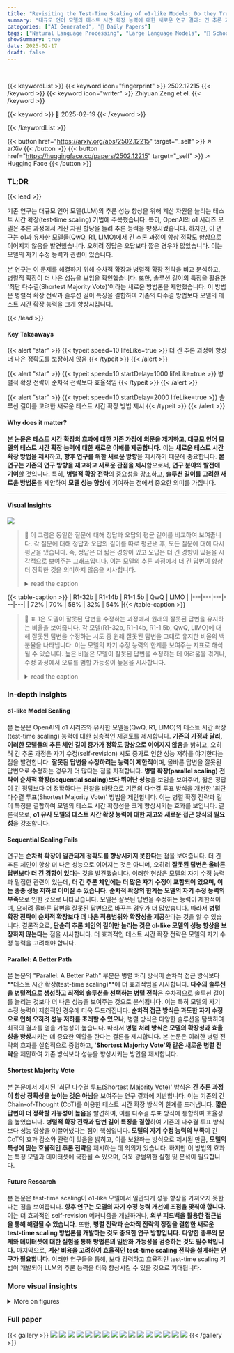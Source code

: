 ```yaml
---
title: "Revisiting the Test-Time Scaling of o1-like Models: Do they Truly Possess Test-Time Scaling Capabilities?"
summary: "대규모 언어 모델의 테스트 시간 확장 능력에 대한 새로운 연구 결과: 긴 추론 과정이 항상 정확도 향상으로 이어지지 않으며, 병렬적 확장 전략이 순차적 전략보다 효율적임을 밝힘."
categories: ["AI Generated", "🤗 Daily Papers"]
tags: ["Natural Language Processing", "Large Language Models", "🏢 School of Computer Science, Fudan University",]
showSummary: true
date: 2025-02-17
draft: false
---
```


<br>

{{< keywordList >}}
{{< keyword icon="fingerprint" >}} 2502.12215 {{< /keyword >}}
{{< keyword icon="writer" >}} Zhiyuan Zeng et el. {{< /keyword >}}
 
{{< keyword >}} 🤗 2025-02-19 {{< /keyword >}}
 
{{< /keywordList >}}

{{< button href="https://arxiv.org/abs/2502.12215" target="_self" >}}
↗ arXiv
{{< /button >}}
{{< button href="https://huggingface.co/papers/2502.12215" target="_self" >}}
↗ Hugging Face
{{< /button >}}




### TL;DR


{{< lead >}}

기존 연구는 대규모 언어 모델(LLM)의 추론 성능 향상을 위해 계산 자원을 늘리는 테스트 시간 확장(test-time scaling) 기법에 주목했습니다. 특히, OpenAI의 o1 시리즈 모델은 추론 과정에서 계산 자원 할당을 늘려 추론 능력을 향상시켰습니다. 하지만, 이 연구는 o1과 유사한 모델들(QwQ, R1, LIMO)에서 긴 추론 과정이 항상 정확도 향상으로 이어지지 않음을 발견했습니다. 오히려 정답은 오답보다 짧은 경우가 많았습니다. 이는 모델의 자기 수정 능력과 관련이 있습니다.  

본 연구는 이 문제를 해결하기 위해 순차적 확장과 병렬적 확장 전략을 비교 분석하고, 병렬적 확장이 더 나은 성능을 보임을 확인했습니다.  또한, 솔루션 길이의 특징을 활용한 '최단 다수결(Shortest Majority Vote)'이라는 새로운 방법론을 제안했습니다. 이 방법은 병렬적 확장 전략과 솔루션 길이 특징을 결합하여 기존의 다수결 방법보다 모델의 테스트 시간 확장 능력을 크게 향상시킵니다.

{{< /lead >}}


#### Key Takeaways

{{< alert "star" >}}
{{< typeit speed=10 lifeLike=true >}} 더 긴 추론 과정이 항상 더 나은 정확도를 보장하지 않음 {{< /typeit >}}
{{< /alert >}}

{{< alert "star" >}}
{{< typeit speed=10 startDelay=1000 lifeLike=true >}} 병렬적 확장 전략이 순차적 전략보다 효율적임 {{< /typeit >}}
{{< /alert >}}

{{< alert "star" >}}
{{< typeit speed=10 startDelay=2000 lifeLike=true >}} 솔루션 길이를 고려한 새로운 테스트 시간 확장 방법 제시 {{< /typeit >}}
{{< /alert >}}

#### Why does it matter?
**본 논문은 테스트 시간 확장의 효과에 대한 기존 가정에 의문을 제기하고, 대규모 언어 모델의 테스트 시간 확장 능력에 대한 새로운 이해를 제공합니다.**  이는 **새로운 테스트 시간 확장 방법을 제시**하고, **향후 연구를 위한 새로운 방향**을 제시하기 때문에 중요합니다.  **본 연구는 기존의 연구 방향을 재고하고 새로운 관점을 제시**함으로써, **연구 분야의 발전에 기여**할 것입니다.  특히, **병렬적 확장 전략**의 중요성을 강조하고, **솔루션 길이를 고려한 새로운 방법론**을 제안하여 **모델 성능 향상**에 기여하는 점에서 중요한 의미를 가집니다.

------
#### Visual Insights



![](https://arxiv.org/html/2502.12215/x1.png)

> 🔼 이 그림은 동일한 질문에 대해 정답과 오답의 평균 길이를 비교하여 보여줍니다. 각 질문에 대해 정답과 오답의 길이를 따로 평균낸 후, 모든 질문에 대해 다시 평균을 냈습니다. 즉, 정답은 더 짧은 경향이 있고 오답은 더 긴 경향이 있음을 시각적으로 보여주는 그래프입니다.  이는 모델의 추론 과정에서 더 긴 답변이 항상 더 정확한 것을 의미하지 않음을 시사합니다.
> <details>
> <summary>read the caption</summary>
> Figure 1: The average length of correct solutions versus incorrect solutions evaluated on the same questions. For each question, solution lengths were averaged separately for correct and incorrect responses, then averaged across all questions.
> </details>





{{< table-caption >}}
| R1-32b | R1-14b | R1-1.5b | QwQ | LIMO |
|---|---|---|---|---|
| 72% | 70% | 58% | 32% | 54% |{{< /table-caption >}}

> 🔼 표 1은 모델이 잘못된 답변을 수정하는 과정에서 원래의 잘못된 답변을 유지하는 비율을 보여줍니다.  각 모델(R1-32b, R1-14b, R1-1.5b, QwQ, LIMO)에 대해 잘못된 답변을 수정하는 시도 중 원래 잘못된 답변을 그대로 유지한 비율의 백분율을 나타냅니다. 이는 모델의 자기 수정 능력의 한계를 보여주는 지표로 해석될 수 있습니다.  높은 비율은 모델이 잘못된 답변을 수정하는 데 어려움을 겪거나, 수정 과정에서 오류를 범할 가능성이 높음을 시사합니다.
> <details>
> <summary>read the caption</summary>
> Table 1: The proportion of the revisions that models sitck to the original wrong answers.
> </details>





### In-depth insights


#### o1-like Model Scaling
본 논문은 OpenAI의 o1 시리즈와 유사한 모델들(QwQ, R1, LIMO)의 테스트 시간 확장(test-time scaling) 능력에 대한 심층적인 재검토를 제시합니다. **기존의 가정과 달리, 이러한 모델들의 추론 체인 길이 증가가 정확도 향상으로 이어지지 않음**을 밝히고, 오히려 긴 추론 과정은 자기 수정(self-revision) 시도 증가로 인한 성능 저하를 야기한다는 점을 발견합니다.  **잘못된 답변을 수정하려는 능력이 제한적**이며, 올바른 답변을 잘못된 답변으로 수정하는 경우가 더 많다는 점을 지적합니다.  **병렬 확장(parallel scaling) 전략이 순차적 확장(sequential scaling)보다 뛰어난 성능**을 보임을 보여주며,  짧은 정답이 긴 정답보다 더 정확하다는 관찰을 바탕으로 기존의 다수결 투표 방식을 개선한 '최단 다수결 투표(Shortest Majority Vote)' 방법을 제안합니다. 이는 병렬 확장 전략과 길이 특징을 결합하여 모델의 테스트 시간 확장성을 크게 향상시키는 효과를 보입니다.  결론적으로, **o1 유사 모델의 테스트 시간 확장 능력에 대한 재고와 새로운 접근 방식의 필요성**을 강조합니다.

#### Sequential Scaling Fails
연구는 **순차적 확장이 일관되게 정확도를 향상시키지 못한다**는 점을 보여줍니다.  더 긴 추론 체인이 항상 더 나은 성능으로 이어지는 것은 아니며, 오히려 **잘못된 답변은 올바른 답변보다 더 긴 경향이 있다**는 것을 발견했습니다. 이러한 현상은 모델의 자기 수정 능력과 밀접한 관련이 있는데, **더 긴 추론 체인에는 더 많은 자기 수정이 포함되어 있으며, 이는 종종 성능 저하로 이어질 수 있습니다.**  **순차적 확장의 한계는 모델의 자기 수정 능력의 부족**으로 인한 것으로 나타났습니다.  모델은 잘못된 답변을 수정하는 능력이 제한적이며, 오히려 올바른 답변을 잘못된 답변으로 바꾸는 경우가 더 많았습니다. 따라서 **병렬 확장 전략이 순차적 확장보다 더 나은 적용범위와 확장성을 제공**한다는 것을 알 수 있습니다.  결론적으로, **단순히 추론 체인의 길이만 늘리는 것은 ol-like 모델의 성능 향상을 보장하지 않는다**는 점을 시사합니다.  더 효과적인 테스트 시간 확장 전략은 모델의 자기 수정 능력을 고려해야 합니다.

#### Parallel: A Better Path
본 논문의 "Parallel: A Better Path" 부분은 병렬 처리 방식이 순차적 접근 방식보다 **테스트 시간 확장(test-time scaling)**에 더 효과적임을 시사합니다.  **다수의 솔루션을 병렬적으로 생성하고 최적의 솔루션을 선택하는 병렬 전략**은 순차적으로 솔루션 길이를 늘리는 것보다 더 나은 성능을 보여주는 것으로 분석됩니다. 이는 특히 모델의 자기 수정 능력이 제한적인 경우에 더욱 두드러집니다.  **순차적 접근 방식은 과도한 자기 수정으로 인해 오히려 성능 저하를 초래할 수 있으나**, 병렬 방식은 다양한 솔루션을 탐색하여 최적의 결과를 얻을 가능성이 높습니다.  따라서 **병렬 처리 방식은 모델의 확장성과 효율성을 향상**시키는 데 중요한 역할을 한다는 결론을 제시합니다.  본 논문은 이러한 병렬 전략의 효과를 실험적으로 증명하고,  **'Shortest Majority Vote'와 같은 새로운 병렬 전략**을 제안하여 기존 방식보다 성능을 향상시키는 방안을 제시합니다.

#### Shortest Majority Vote
본 논문에서 제시된 '최단 다수결 투표(Shortest Majority Vote)' 방식은 **긴 추론 과정이 항상 정확성을 높이는 것은 아님**을 보여주는 연구 결과에 기반합니다.  이는 기존의 긴 Chain-of-Thought (CoT)를 이용한 테스트 시간 확장 방식의 한계를 드러냅니다.  **짧은 답변이 더 정확할 가능성이 높음**을 발견하여, 이를 다수결 투표 방식에 통합하여 효율성을 높였습니다.  **병렬적 확장 전략과 답변 길이 특징을 결합**하여 기존의 다수결 투표 방식보다 성능 향상을 이끌어냈다는 점이 핵심입니다.  **모델의 자기 수정 능력의 부족**이 긴 CoT의 효과 감소와 관련이 있음을 밝히고, 이를 보완하는 방식으로 제시된 만큼, **모델의 특성에 맞는 효율적인 추론 전략**을 제시하는 데 의의가 있습니다.  하지만 이 방법의 효과는 특정 모델과 데이터셋에 국한될 수 있으며, 더욱 광범위한 실험 및 분석이 필요합니다.

#### Future Research
본 논문은 test-time scaling이 o1-like 모델에서 일관되게 성능 향상을 가져오지 못한다는 점을 보여줍니다.  **향후 연구는 모델의 자기 수정 능력 개선에 초점을 맞춰야 합니다.**  이는 더 효과적인 self-revision 메커니즘을 개발하거나,  **외부 피드백을 활용한 접근법을 통해 해결될 수 있습니다.** 또한, **병렬 전략과 순차적 전략의 장점을 결합한 새로운 test-time scaling 방법론을 개발하는 것도 중요한 연구 방향입니다.**  **다양한 종류의 문제와 데이터셋에 대한 실험을 통해 방법론의 일반화 가능성을 검증하는 것도 필수적입니다.**  마지막으로,  **계산 비용을 고려하여 효율적인 test-time scaling 전략을 설계하는 연구가 필요합니다.** 이러한 연구들을 통해, 보다 강력하고 효율적인 test-time scaling 기법이 개발되어 LLM의 추론 능력을 더욱 향상시킬 수 있을 것으로 기대됩니다.


### More visual insights

<details>
<summary>More on figures
</summary>


![](https://arxiv.org/html/2502.12215/x2.png)

> 🔼 이 그림은 QwQ와 R1 모델의 솔루션 길이에 대한 평가 결과를 보여줍니다.  각 모델에 대해 정답과 오답의 평균 솔루션 길이를 비교하여 Test-Time Scaling에서 솔루션 길이가 정확도에 미치는 영향을 분석합니다.  AIME, MATH, Omni-MATH, GPQA 등 여러 벤치마크 데이터셋에서의 결과를 보여주어 다양한 문제 유형에 대한 일반화 성능을 평가합니다.  그래프를 통해 정답의 평균 솔루션 길이가 오답보다 짧다는 것을 확인할 수 있습니다.
> <details>
> <summary>read the caption</summary>
> (a) Evaluation for Solution length.
> </details>



![](https://arxiv.org/html/2502.12215/x3.png)

> 🔼 그림 2(b)는 QwQ와 R1 모델의 솔루션 길이에 따른 정확도를 보여줍니다. 솔루션을 길이에 따라 다섯 그룹으로 나누고 각 그룹의 평균 정확도를 계산했습니다. 이를 통해 솔루션 길이가 길다고 해서 항상 정확도가 높아지는 것은 아님을 보여줍니다. 실제로는 짧은 솔루션이 더 높은 정확도를 보이는 경우도 있습니다.
> <details>
> <summary>read the caption</summary>
> (b) Evaluation for accuracy.
> </details>



![](https://arxiv.org/html/2502.12215/x4.png)

> 🔼 그림 2는 QwQ와 R1 모델의 솔루션들을 길이에 따라 다섯 개의 그룹으로 나누고, 각 그룹의 솔루션 길이(a)와 정확도(b)를 평가한 결과를 보여줍니다. 각 질문에 대해 모델이 생성한 솔루션들을 길이 순으로 정렬한 후, 길이 기준 상위 20%씩 다섯 개의 그룹으로 나눕니다.  (예: 가장 긴 솔루션들이 그룹 5, 가장 짧은 솔루션들이 그룹 1).  따라서, 각 그룹에는 서로 다른 질문들에 대한 솔루션들이 포함되어 있으며, 각 그룹 내 솔루션들의 평균 길이와 정확도가 계산되어 비교됩니다. 이를 통해 솔루션의 길이와 정확도 간의 상관관계를 분석합니다.
> <details>
> <summary>read the caption</summary>
> Figure 2: Solutions of QwQ and R1 were categorized into different groups according to their length and evaluated in terms of solution length (a) and accuracy (b). The categorization of solutions is progressed for each question independently, i.e., all groups of solutions are corresponding to the same questions.
> </details>



![](https://arxiv.org/html/2502.12215/x5.png)

> 🔼 그림 (a)는 모델이 생성할 수 있는 최대 토큰 수 제한(Max Token Limitation)이 모델의 정확도에 미치는 영향을 보여줍니다.  x축은 최대 토큰 수 제한을 나타내고, y축은 모델의 정확도를 나타냅니다. 각 선은 다른 모델(LIMO, QwQ, R1-Distill-32b, R1-Distill-14b, R1-Distill-1.5b)의 결과를 나타냅니다. 이 그래프를 통해 최대 토큰 수 제한이 모델 정확도에 미치는 영향과 최적의 토큰 수 제한을 파악할 수 있습니다. 특히 16k 토큰 제한을 기점으로 성능 향상이 감소하는 것을 확인할 수 있습니다.
> <details>
> <summary>read the caption</summary>
> (a) Max Token Limitation
> </details>



![](https://arxiv.org/html/2502.12215/x6.png)

> 🔼 그림 (b)는 모델이 생성한 솔루션의 길이에 따른  'Wait' 이라는 단어의 빈도를 보여줍니다.  더 긴 솔루션일수록  'Wait' 단어가 더 많이 등장하는 경향을 보여줍니다. 이는 모델이 솔루션을 생성하는 과정에서 자체적으로 수정 및 검토하는 과정(self-revision)이 더 많이 발생함을 시사합니다.  이러한 self-revision은 솔루션의 길이를 늘리지만, 정확도 향상으로 이어지지 않는다는 것을 연구는 보여줍니다.
> <details>
> <summary>read the caption</summary>
> (b) Frequence of “Wait”
> </details>



![](https://arxiv.org/html/2502.12215/x7.png)

> 🔼 그림 3은 두 가지 하위 그림으로 구성됩니다. (a)는 모델 정확도와 최대 토큰 제한 매개변수 간의 관계를 보여줍니다. 최대 토큰 제한은 모델이 생성할 수 있는 토큰의 최대 수를 제어하며, 특히 긴 솔루션을 생성할 때 모델 정확도에 영향을 미칩니다. (b)는 솔루션 길이와 솔루션에 나타나는 평균 'wait' 횟수 간의 관계를 보여줍니다. 'wait'는 모델이 스스로 수정하는 과정에서 자주 사용하는 단어로, 자기 수정 횟수가 많을수록 솔루션이 길어지는 경향이 있습니다.
> <details>
> <summary>read the caption</summary>
> Figure 3: (a): The relationship between model accuracy and the generation parameter Max Token Limitation. (b): The relationship between solution length and the average number of “wait” occur in a solution.
> </details>



![](https://arxiv.org/html/2502.12215/x8.png)

> 🔼 그림 4(a)는 R1-Distill-32b, R1-Distill-14b, LIMO 세 가지 모델에 대한 순차적 수정(sequential revision) 과정에서의 정확도 변화를 보여줍니다.  각 모델이 여러 번 수정을 거치면서 정확도가 어떻게 변하는지 시각적으로 나타냅니다.  수정 횟수가 증가함에 따라 정확도 변화 추이를 통해 각 모델의 자기 수정 능력 및 그 한계를 파악할 수 있습니다.
> <details>
> <summary>read the caption</summary>
> (a) Acc of R1-Distill-32b, 14b and LIMO
> </details>



![](https://arxiv.org/html/2502.12215/x9.png)

> 🔼 그림 (b)는 R1-Distill-1.5b와 QwQ 모델에 대한 순차적 수정(sequential revision) 과정에서의 정확도 변화를 보여줍니다.  가로축은 수정 단계(Iteration)를, 세로축은 정확도(Accuracy)를 나타냅니다.  두 모델 모두 초기 수정 단계에서는 정확도가 상승하지만, 반복적인 수정을 거치면서 정확도 향상이 둔화되거나 오히려 감소하는 경향을 보입니다. 이는 장황한 답변(long CoT)이 항상 정확도를 높이는 것은 아니라는 연구 결과를 뒷받침합니다.  R1-Distill-1.5b 모델은 특히 정확도 저하가 두드러집니다.
> <details>
> <summary>read the caption</summary>
> (b) Acc of R1-Distill-1.5b, QwQ
> </details>



![](https://arxiv.org/html/2502.12215/x10.png)

> 🔼 이 그림은 순차적 수정 과정에서 모델의 솔루션 길이 변화를 보여줍니다.  반복적인 수정을 거치면서 솔루션의 길이가 어떻게 증가하는지 시각적으로 나타냅니다. 각 모델의 솔루션 길이 변화 추이를 통해 순차적 확장 전략의 효과를 분석하는 데 도움이 됩니다.
> <details>
> <summary>read the caption</summary>
> (c) Solution lengths during revisions.
> </details>



![](https://arxiv.org/html/2502.12215/x11.png)

> 🔼 그림 4는 순차적 수정 과정에서의 모델 정확도 변화와 솔루션 길이 변화를 보여줍니다. (a)에서는 R1-Distill-32b, R1-Distill-14b, LIMO 모델의 정확도 변화를, (b)에서는 R1-Distill-1.5b, QwQ 모델의 정확도 변화를 순차적 수정 횟수에 따라 나타냅니다. (c)는 수정 횟수가 증가함에 따라 솔루션 길이가 증가하는 것을 보여줍니다.  즉, 여러 번 수정을 거치면서 모델의 정확도가 어떻게 변하는지, 그리고 솔루션의 길이가 어떻게 변하는지를 보여주는 그림입니다. 이를 통해 순차적 스케일링 전략의 효과와 한계를 파악할 수 있습니다.
> <details>
> <summary>read the caption</summary>
> Figure 4: (a): Accuracy of R1-Distill-32b, R1-Distill-14b and LIMO during sequential revisions. (b): Accuracy of R1-Distill-1.5b and QwQ during sequential revisions. (c) Solution length increased with the more revision steps.
> </details>



![](https://arxiv.org/html/2502.12215/x12.png)

> 🔼 이 그림은 순차적 확장 과정 동안 초기 정답을 오답으로 바꾸는 비율(정답에서 오답으로)과 초기 오답을 정답으로 바꾸는 비율(오답에서 정답으로)을 보여줍니다.  각 모델(R1-Distill-32b, R1-Distill-14b, R1-Distill-1.5b, QwQ, LIMO)에 대해 반복 횟수에 따른 이러한 비율의 변화를 시각적으로 나타냅니다. 이는 모델의 자기 수정 능력과 정확도 간의 관계를 이해하는 데 중요한 정보를 제공합니다.
> <details>
> <summary>read the caption</summary>
> Figure 5: The ratio of turning an initial correct answer to incorrect one (correct to wrong) and an initial incorrect answer to a correct one (wrong to correct) during sequential scaling.
> </details>



![](https://arxiv.org/html/2502.12215/x13.png)

> 🔼 이 그림은 AIME 벤치마크에서 순차적 확장과 병렬 확장의 적용 범위를 비교 분석한 결과를 보여줍니다. 순차적 확장은 모델이 해결책을 반복적으로 수정하는 방식을 사용하는 반면, 병렬 확장은 여러 해결책을 동시에 생성하고 그 중 가장 좋은 해결책을 선택하는 방식을 사용합니다. 그래프는 토큰 수에 따른 적용 범위의 변화를 보여주며, 병렬 확장이 순차적 확장보다 더 나은 적용 범위를 달성함을 시각적으로 나타냅니다.  QwQ와 R1 모델의 성능을 비교 분석하여, 병렬 확장 전략의 우수성을 보여줍니다.
> <details>
> <summary>read the caption</summary>
> (a) Evaluation on Coverage.
> </details>



![](https://arxiv.org/html/2502.12215/x14.png)

> 🔼 그림 (b)는 다양한 길이의 솔루션을 가진 QwQ 및 R1 모델의 정확도를 보여줍니다. 각 모델의 솔루션을 길이에 따라 그룹으로 나누고, 각 그룹의 평균 정확도를 계산했습니다. 그래프는 솔루션 길이가 증가함에 따라 정확도가 일관되게 향상되지 않음을 보여줍니다. 일부 경우에는 솔루션 길이가 길어질수록 정확도가 감소하는 것을 관찰할 수 있습니다. 이는 o1 유사 모델의 테스트 시간 확장 능력에 대한 기존 가정에 이의를 제기하는 결과입니다.
> <details>
> <summary>read the caption</summary>
> (b) Evaluation on Accuracy
> </details>



![](https://arxiv.org/html/2502.12215/x15.png)

> 🔼 그림 6은 AIME 벤치마크에서 순차적 스케일링과 병렬 스케일링의 성능을 보여줍니다. (a)는 순차적 스케일링과 병렬 스케일링의 적용범위(coverage)를 비교하고, (b)는 순차적 수정(sequential revision)과 다수결 투표(majority vote)의 정확도를 비교합니다.  순차적 스케일링은 모델이 반복적으로 답을 수정하는 방식이고, 병렬 스케일링은 여러 개의 답을 생성한 후 가장 좋은 답을 선택하는 방식입니다. 이 그림은 병렬 스케일링이 순차적 스케일링보다 더 나은 적용범위와 확장성을 제공함을 보여줍니다.
> <details>
> <summary>read the caption</summary>
> Figure 6: (a): the coverage of sequential scaling and parallel scaling on AIME. (b): the accuracy of squential revision and majority vote on AIME.
> </details>



![](https://arxiv.org/html/2502.12215/x16.png)

> 🔼 그림 7은 AIME 벤치마크에서 다수결 투표, 최단 길이, 그리고 최단 길이 다수결 투표의 병렬 확장 성능을 보여줍니다. 세 가지 방법 모두 토큰 수가 증가함에 따라 정확도가 향상되지만, 최단 길이 다수결 투표가 다른 두 방법보다 더 나은 성능을 보임을 알 수 있습니다. 이는 최단 길이 다수결 투표가 솔루션 길이를 고려하여 최적의 솔루션을 선택하기 때문입니다.
> <details>
> <summary>read the caption</summary>
> Figure 7: Parallel-scaling performance of Majority Vote, Shortest and Shortest Majority Vote on AIME.
> </details>



![](https://arxiv.org/html/2502.12215/x17.png)

> 🔼 그림 8은 다양한 길이를 가진 해답 그룹에서 정답의 수와 토큰의 분포를 보여줍니다.  각 모델(R1-671b, R1-Distill-32b, R1-Distill-14b, QwQ, LIMO)과 벤치마크(AIME, GPQA)에 대해, 해답의 길이를 기준으로 5개의 그룹으로 나누고 각 그룹 내 정답의 수와 그 그룹을 구성하는 토큰의 총 개수를 나타냅니다. 이는 모델이 생성하는 해답의 길이와 정확도 간의 관계를 분석하는 데 사용됩니다. 즉, 긴 해답이 항상 더 정확한 것은 아님을 시각적으로 보여줍니다.
> <details>
> <summary>read the caption</summary>
> Figure 8: The number of correct solutions and tokens distributed across groups of different lengths.
> </details>



</details>






### Full paper

{{< gallery >}}
<img src="paper_images/1.png" class="grid-w50 md:grid-w33 xl:grid-w25" />
<img src="paper_images/2.png" class="grid-w50 md:grid-w33 xl:grid-w25" />
<img src="paper_images/3.png" class="grid-w50 md:grid-w33 xl:grid-w25" />
<img src="paper_images/4.png" class="grid-w50 md:grid-w33 xl:grid-w25" />
<img src="paper_images/5.png" class="grid-w50 md:grid-w33 xl:grid-w25" />
<img src="paper_images/6.png" class="grid-w50 md:grid-w33 xl:grid-w25" />
<img src="paper_images/7.png" class="grid-w50 md:grid-w33 xl:grid-w25" />
<img src="paper_images/8.png" class="grid-w50 md:grid-w33 xl:grid-w25" />
<img src="paper_images/9.png" class="grid-w50 md:grid-w33 xl:grid-w25" />
<img src="paper_images/10.png" class="grid-w50 md:grid-w33 xl:grid-w25" />
<img src="paper_images/11.png" class="grid-w50 md:grid-w33 xl:grid-w25" />
<img src="paper_images/12.png" class="grid-w50 md:grid-w33 xl:grid-w25" />
<img src="paper_images/13.png" class="grid-w50 md:grid-w33 xl:grid-w25" />
<img src="paper_images/14.png" class="grid-w50 md:grid-w33 xl:grid-w25" />
<img src="paper_images/15.png" class="grid-w50 md:grid-w33 xl:grid-w25" />
<img src="paper_images/16.png" class="grid-w50 md:grid-w33 xl:grid-w25" />
{{< /gallery >}}